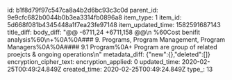 id: b1f8d79f97c547ca8a4b2d6bc93c3c0d
parent_id: 9e9cfc682b0044b0b3ea3314fb0896a8
item_type: 1
item_id: 5d668f081b4345448a1f7ea23fe97148
item_updated_time: 1582591687143
title_diff: 
body_diff: "@@ -6711,24 +6711,158 @@\n  %60Cost benifit analysis%60\n+%0A%0A### 9. Programs, Program Management, Program Managers%0A%0A#### 9.1 Program%0A+ Program are group of related proejcts & ongoing operations\n"
metadata_diff: {"new":{},"deleted":[]}
encryption_cipher_text: 
encryption_applied: 0
updated_time: 2020-02-25T00:49:24.849Z
created_time: 2020-02-25T00:49:24.849Z
type_: 13